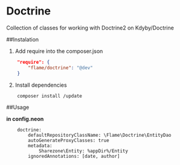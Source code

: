 Doctrine
========

Collection of classes for working with Doctrine2 on Kdyby/Doctrine

##Instalation

1. Add require into the composer.json

```json
	"require": {
		"flame/doctrine": "@dev"
	}
```

2. Install dependencies
	
```
	composer install /update
```

##Usage

**in config.neon**

```
	doctrine:
		defaultRepositoryClassName: \Flame\Doctrine\EntityDao
		autoGenerateProxyClasses: true
		metadata:
			Sharezone\Entity: %appDir%/Entity
		ignoredAnnotations: [date, author]
```